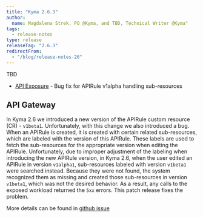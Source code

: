 ```yaml
---
title: "Kyma 2.6.3"
author:
  name: Magdalena Strek, PO @Kyma, and TBD, Technical Writer @Kyma"
tags:
  - release-notes 
type: release 
releaseTag: "2.6.3"
redirectFrom:
  - "/blog/release-notes-26"
---
```


TBD

- [API Exposure](#api-exposure) -  Bug fix for APIRule v1alpha handling sub-resources

<!-- overview -->

## API Gateway 
 
In Kyma 2.6 we introduced a new version of the APIRule custom resource (CR) - `v1beta1`. Unfortunately, with this change we also introduced a bug. When an APIRule is created, it is created with certain related sub-resources, which are labeled with the version of this APIRule. These labels are used to fetch the sub-resources for the appropriate version when editing the APIRule. Unfortunately, due to improper adjustment of the labeling when introducing the new APIRule version, in Kyma 2.6, when the user edited an APIRule in version `v1alpha1`, sub-resources labeled with version `v1beta1` were searched instead. Because they were not found, the system recognized them as missing and created those sub-resources in version `v1beta1`, which was not the desired behavior. As a result, any calls to the exposed workload returned the `5xx` errors. This patch release fixes the problem.   
 
 
More details can be found in [github issue](https://github.com/kyma-project/api-gateway/pull/31)

